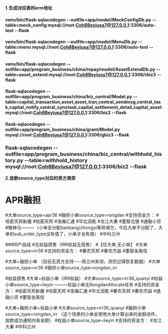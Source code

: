 **1.生成对应表的orm地址**
#### venv/bin/flask-sqlacodegen  --outfile=app/model/MockConfigDb.py --table=mock_config  mysql://root:Coh8Beyiusa7@127.0.0.1:3306/auto-test --flask
#### venv/bin/flask-sqlacodegen  --outfile=app/model/MenuDb.py --table=menu  mysql://root:Coh8Beyiusa7@127.0.0.1:3306/auto-test --flask
#### venv/bin/flask-sqlacodegen  --outfile=app/program_business/china/repay/model/AssetExtendDb.py --table=asset_extend  mysql://root:Coh8Beyiusa7@127.0.0.1:3306/rbiz3 --flask
#### flask-sqlacodegen  --outfile=app/program_business/china/biz_central/Model.py --table=capital_transaction,asset,asset_tran,central_sendmsg,central_task,capital_notify,central_synctask,capital_settlement_detail,capital_asset mysql://root:Coh8Beyiusa7@127.0.0.1:3306/biz2 --flask
#### flask-sqlacodegen  --outfile=app/program_business/china/grant/Model.py mysql://root:Coh8Beyiusa7@127.0.0.1:3306/gbiz3 --flask

### flask-sqlacodegen  --outfile=app/program_business/china/biz_central/withhold_history.py --table=withhold_history mysql://root:Coh8Beyiusa7@127.0.0.1:3306/biz2 --flask

**2.放款source_type对应的资方类型**
# APR融担
#大单source_type=apr36
#融担小单source_type=rongdan
#支持资金方：
#哈密天邦新疆
#哈密天邦
#浩瀚汇通
#华北润乾
#龙江大秦
#墨智北银
#通融小贷
#微神马———（小单会分配tianbang/zhongyi等担保方，今后大单不分配了，大单的sub_order_type没有值了，小单才会有值）
#中科兰州

##IRR产品线
#无权益搭售（IRR权益无搭售）
#【仅大单,无小单】
#大单source_type=irr36
#支持的资金方：
#秦农天邦
#秦农杰益
#墨智金美信

#大单+融担小单 （目前无资方支持----用兰州来测，测完记得恢复数据）
#大单source_type=irr36
#融担小单source_type=rongdan_irr

#权益搭售
#大单+权益小单（IRR权益）
#大单source_type=irr36_quanyi
#权益小单source_type=lieyin    ———权益小单无RongdanAllocate任务
#支持的资金方：
#哈密天邦新疆
#哈密天邦
#浩瀚汇通
#华北润乾
#秦农天邦
#秦农杰益
#通融小贷
#墨智金美信


#大单+融担小单+权益小单
#大单source_type=irr36_quanyi
#融担小单source_type=rongdan_irr （这个场景的小单会使用大单计算出来的金额进件，放款成功通知内有金额）
#权益小单source_type=lieyin
#支持的资金方：
#龙江大秦
#中科兰州
